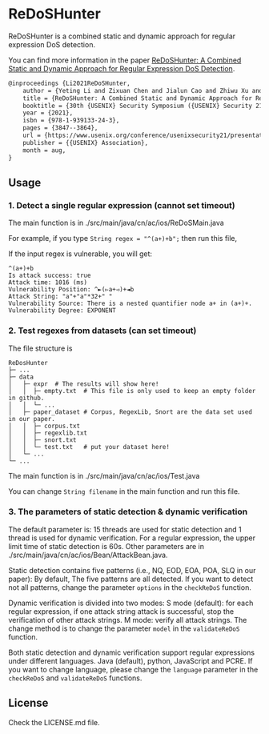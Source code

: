 # ReDoSHunter
ReDoSHunter is a combined static and dynamic approach for regular expression DoS detection.

You can find more information in the paper [ReDoSHunter: A Combined Static and Dynamic Approach for Regular Expression DoS Detection](https://www.usenix.org/system/files/sec21-li-yeting.pdf).

```tex
@inproceedings {Li2021ReDoSHunter,
    author = {Yeting Li and Zixuan Chen and Jialun Cao and Zhiwu Xu and Qiancheng Peng and Haiming Chen and Liyuan Chen and Shing-Chi Cheung},
    title = {ReDoSHunter: A Combined Static and Dynamic Approach for Regular Expression DoS Detection},
    booktitle = {30th {USENIX} Security Symposium ({USENIX} Security 21)},
    year = {2021},
    isbn = {978-1-939133-24-3},
    pages = {3847--3864},
    url = {https://www.usenix.org/conference/usenixsecurity21/presentation/li-yeting},
    publisher = {{USENIX} Association},
    month = aug,
}
```

## Usage

### 1. Detect a single regular expression (cannot set timeout)
The main function is in ./src/main/java/cn/ac/ios/ReDoSMain.java

For example, if you type ```String regex = "^(a+)+b";``` then run this file,

If the input regex is vulnerable, you will get:
```
^(a+)+b
Is attack success: true
Attack time: 1016 (ms)
Vulnerability Position: ^►(▻a+◅)+◄b
Attack String: "a"+"a"*32+" "
Vulnerability Source: There is a nested quantifier node a+ in (a+)+.
Vulnerability Degree: EXPONENT
```

### 2. Test regexes from datasets (can set timeout)
The file structure is
```
ReDosHunter
├─ ...
├─ data	
│   ├─ expr  # The results will show here!
│   │  ├─ empty.txt  # This file is only used to keep an empty folder in github.
│   │  └─ ...
│   ├─ paper_dataset # Corpus, RegexLib, Snort are the data set used in our paper.
│   │  ├─ corpus.txt 
│   │  ├─ regexlib.txt
│   │  ├─ snort.txt
│   │  └─ test.txt   # put your dataset here!
│   └─ ...
└─ ...
```

The main function is in ./src/main/java/cn/ac/ios/Test.java

You can change ```String filename``` in the main function and run this file.

### 3. The parameters of static detection & dynamic verification
The default parameter is: 15 threads are used for static detection and 1 thread is used for dynamic verification. For a regular expression, the upper limit time of static detection is 60s. Other parameters are in ./src/main/java/cn/ac/ios/Bean/AttackBean.java.

Static detection contains five patterns (i.e., NQ, EOD, EOA, POA, SLQ in our paper): By default, The five patterns are all detected. If you want to detect not all patterns, change the parameter ```options``` in the ```checkReDoS``` function.

Dynamic verification is divided into two modes:
S mode (default): for each regular expression, if one attack string attack is successful, stop the verification of other attack strings.
M mode: verify all attack strings.
The change method is to change the parameter ```model``` in the ```validateReDoS``` function.

Both static detection and dynamic verification support regular expressions under different languages. Java (default), python, JavaScript and PCRE. 
If you want to change language, please change the ```language``` parameter in the ```checkReDoS``` and ```validateReDoS``` functions.


## License
Check the LICENSE.md file.
